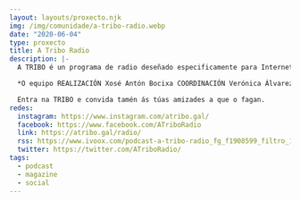 ```yaml
---
layout: layouts/proxecto.njk
img: /img/comunidade/a-tribo-radio.webp
date: "2020-06-04"
type: proxecto
title: A Tribo Radio
description: |-
  A TRIBO é un programa de radio deseñado especificamente para Internet, que emerxe desde o confinamento, para dar voz a toda esa comunidade que aspira a unha sociedade crítica, sensible ás necesidades das máis desfavorecidas, aos cambios sociais, ao medio ambiente, á ciencia, á cultura. Un espazo onde atoparnos, tecer redes e complicidades. A TRIBO nace coa vontade de confluír con aquelas organizacións sociais, medios de comunicación, entidades e persoas que soñan cunha sociedade máis xusta e igualitaria.

  *O equipo REALIZACIÓN Xosé Antón Bocixa COORDINACIÓN Verónica Álvarez DESEÑO GRÁFICO Laura Romero PRODUCIÓN Tingalaranga WEB Touda COMUNICACIÓN Rosabel Candal *

  Entra na TRIBO e convida tamén ás túas amizades a que o fagan.
redes:
  instagram: https://www.instagram.com/atribo.gal/
  facebook: https://www.facebook.com/ATriboRadio
  link: https://atribo.gal/radio/
  rss: https://www.ivoox.com/podcast-a-tribo-radio_fg_f1908599_filtro_1.xml
  twitter: https://twitter.com/ATriboRadio/
tags:
  - podcast
  - magazine
  - social
---
```


